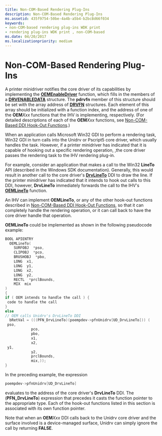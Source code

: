 ```yaml
---
title: Non-COM-Based Rendering Plug-Ins
description: Non-COM-Based Rendering Plug-Ins
ms.assetid: 435f9754-50be-4a4b-a5b4-b2bc8d66f034
keywords:
- non-COM-based rendering plug-ins WDK print
- rendering plug-ins WDK print , non-COM-based
ms.date: 04/20/2017
ms.localizationpriority: medium
---
```


# Non-COM-Based Rendering Plug-Ins





A printer minidriver notifies the core driver of its capabilities by implementing the [**OEMEnableDriver**](https://docs.microsoft.com/windows-hardware/drivers/ddi/printoem/nf-printoem-oemenabledriver) function, which fills in the members of a [**DRVENABLEDATA**](https://docs.microsoft.com/windows/desktop/api/winddi/ns-winddi-tagdrvenabledata) structure. The **pdrvfn** member of this structure should be set with the array address of [**DRVFN**](https://docs.microsoft.com/windows/desktop/api/winddi/ns-winddi-_drvfn) structures. Each element of this array should be initialized with a function index, and the address of one of the **OEM**_Xxx_ functions that the IHV is implementing, respectively. (For detailed descriptions of each of the **OEM**_Xxx_ functions, see [Non-COM-Based DDI Hook-Out Functions](https://docs.microsoft.com/windows-hardware/drivers/ddi/_print/index).)

When an application calls Microsoft Win32 GDI to perform a rendering task, Win32 GDI in turn calls into the Unidrv or Pscript5 core driver, which usually handles the task. However, if a printer minidriver has indicated that it is capable of hooking out a specific rendering operation, ,the core driver passes the rendering task to the IHV rendering plug-in.

For example, consider an application that makes a call to the Win32 **LineTo** API (described in the Windows SDK documentation). Generally, this would result in another call to the core driver's [**DrvLineTo**](https://docs.microsoft.com/windows/desktop/api/winddi/nf-winddi-drvlineto) DDI to draw the line. If the printer minidriver has indicated that it intends to hook out calls to this DDI, however, **DrvLineTo** immediately forwards the call to the IHV's [**OEMLineTo**](https://docs.microsoft.com/windows-hardware/drivers/ddi/printoem/nf-printoem-oemlineto) function.

An IHV can implement **OEMLineTo**, or any of the other hook-out functions described in [Non-COM-Based DDI Hook-Out Functions](https://docs.microsoft.com/windows-hardware/drivers/ddi/_print/index), so that it can completely handle the rendering operation, or it can call back to have the core driver handle that operation.

**OEMLineTo** could be implemented as shown in the following pseudocode example:

```cpp
BOOL APIENTRY
  OEMLineTo(
    SURFOBJ  *pso,
    CLIPOBJ  *pco,
    BRUSHOBJ  *pbo,
    LONG  x1,
    LONG  y1,
    LONG  x2,
    LONG  y2,
    RECTL  *prclBounds,
    MIX  mix
)
{
if ( OEM intends to handle the call ) {
 code to handle the call
}
else
// OEM calls Unidrv's DrvLineTo DDI
  bRetVal = (((PFN_DrvLineTo)(poempdev->pfnUnidrv[UD_DrvLineTo])) (
 pso,
            pco,
            pbo,
            x1,
            x2,
 y1,
            y2,
            prclBounds,
            mix,));
}
```

In the preceding example, the expression

```cpp
poempdev->pfnUnidrv[UD_DrvLineTo]
```

evaluates to the address of the core driver's **DrvLineTo** DDI. The (**PFN\_DrvLineTo**) expression that precedes it casts the function pointer to the appropriate type. Each of the hook-out functions listed in this section is associated with its own function pointer.

Note that when an **OEM**_Xxx_ DDI calls back to the Unidrv core driver and the surface involved is a device-managed surface, Unidrv can simply ignore the call by returning **FALSE**.

 

 




